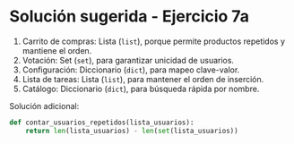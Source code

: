 # Solución sugerida - Ejercicio 7a

1. Carrito de compras: Lista (`list`), porque permite productos repetidos y mantiene el orden.
2. Votación: Set (`set`), para garantizar unicidad de usuarios.
3. Configuración: Diccionario (`dict`), para mapeo clave-valor.
4. Lista de tareas: Lista (`list`), para mantener el orden de inserción.
5. Catálogo: Diccionario (`dict`), para búsqueda rápida por nombre.

Solución adicional:

```python
def contar_usuarios_repetidos(lista_usuarios):
    return len(lista_usuarios) - len(set(lista_usuarios))
```
